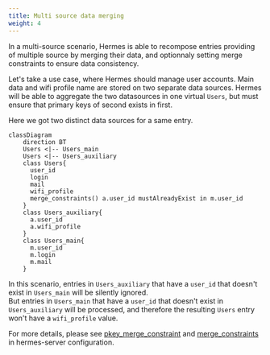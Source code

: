 ```yaml
---
title: Multi source data merging
weight: 4
---
```


In a multi-source scenario, Hermes is able to recompose entries providing of multiple source by merging their data, and optionnaly setting merge constraints to ensure data consistency.

Let's take a use case, where Hermes should manage user accounts. Main data and wifi profile name are stored on two separate data sources. Hermes will be able to aggregate the two datasources in one virtual `Users`, but must ensure that primary keys of second exists in first.

Here we got two distinct data sources for a same entry.

```mermaid
classDiagram
    direction BT
    Users <|-- Users_main
    Users <|-- Users_auxiliary
    class Users{
      user_id
      login
      mail
      wifi_profile
      merge_constraints() a.user_id mustAlreadyExist in m.user_id
    }
    class Users_auxiliary{
      a.user_id
      a.wifi_profile
    }
    class Users_main{
      m.user_id
      m.login
      m.mail
    }
```

In this scenario, entries in `Users_auxiliary` that have a `user_id` that doesn't exist in `Users_main` will be silently ignored.  
But entries in `Users_main` that have a `user_id` that doesn't exist in `Users_auxiliary` will be processed, and therefore the resulting `Users` entry won't have a `wifi_profile` value.

For more details, please see [pkey_merge_constraint](../../../setup/configuration/hermes-server/#hermes-server.datamodel.data-type-name.sources.datasource-name.pkey_merge_constraint) and [merge_constraints](../../../setup/configuration/hermes-server/#hermes-server.datamodel.data-type-name.sources.datasource-name.merge_constraints) in hermes-server configuration.
